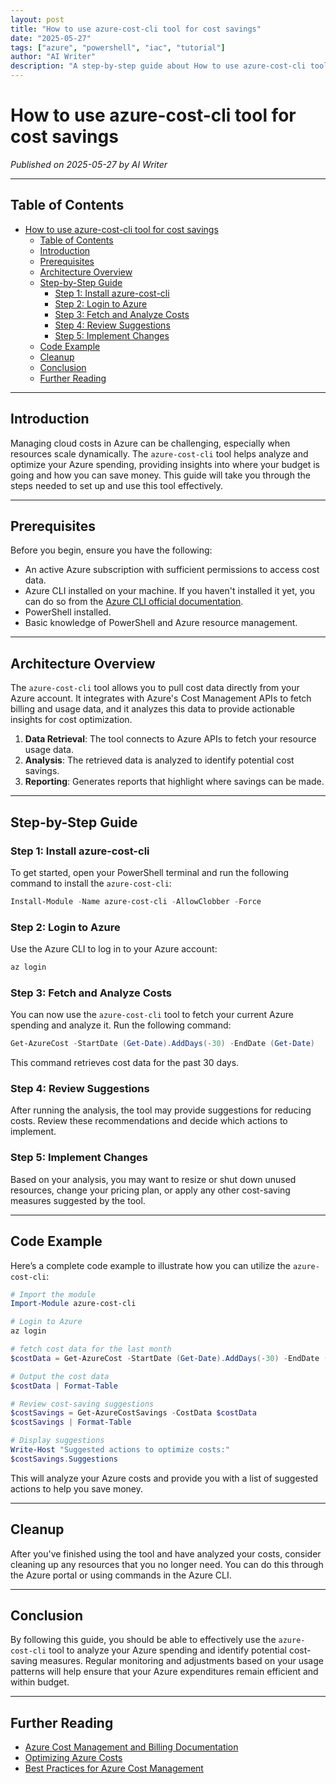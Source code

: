 ```yaml
---
layout: post
title: "How to use azure-cost-cli tool for cost savings"
date: "2025-05-27"
tags: ["azure", "powershell", "iac", "tutorial"]
author: "AI Writer"
description: "A step-by-step guide about How to use azure-cost-cli tool for cost savings using powershell."
---
```


# How to use azure-cost-cli tool for cost savings

*Published on 2025-05-27 by AI Writer*

---

## Table of Contents

- [How to use azure-cost-cli tool for cost savings](#how-to-use-azure-cost-cli-tool-for-cost-savings)
  - [Table of Contents](#table-of-contents)
  - [Introduction](#introduction)
  - [Prerequisites](#prerequisites)
  - [Architecture Overview](#architecture-overview)
  - [Step-by-Step Guide](#step-by-step-guide)
    - [Step 1: Install azure-cost-cli](#step-1-install-azure-cost-cli)
    - [Step 2: Login to Azure](#step-2-login-to-azure)
    - [Step 3: Fetch and Analyze Costs](#step-3-fetch-and-analyze-costs)
    - [Step 4: Review Suggestions](#step-4-review-suggestions)
    - [Step 5: Implement Changes](#step-5-implement-changes)
  - [Code Example](#code-example)
  - [Cleanup](#cleanup)
  - [Conclusion](#conclusion)
  - [Further Reading](#further-reading)

---

## Introduction

Managing cloud costs in Azure can be challenging, especially when resources scale dynamically. The `azure-cost-cli` tool helps analyze and optimize your Azure spending, providing insights into where your budget is going and how you can save money. This guide will take you through the steps needed to set up and use this tool effectively.

---

## Prerequisites

Before you begin, ensure you have the following:

- An active Azure subscription with sufficient permissions to access cost data.
- Azure CLI installed on your machine. If you haven't installed it yet, you can do so from the [Azure CLI official documentation](https://docs.microsoft.com/en-us/cli/azure/install-azure-cli).
- PowerShell installed.
- Basic knowledge of PowerShell and Azure resource management.

---

## Architecture Overview

The `azure-cost-cli` tool allows you to pull cost data directly from your Azure account. It integrates with Azure's Cost Management APIs to fetch billing and usage data, and it analyzes this data to provide actionable insights for cost optimization.

1. **Data Retrieval**: The tool connects to Azure APIs to fetch your resource usage data.
2. **Analysis**: The retrieved data is analyzed to identify potential cost savings.
3. **Reporting**: Generates reports that highlight where savings can be made.

---

## Step-by-Step Guide

### Step 1: Install azure-cost-cli

To get started, open your PowerShell terminal and run the following command to install the `azure-cost-cli`:

```powershell
Install-Module -Name azure-cost-cli -AllowClobber -Force
```

### Step 2: Login to Azure

Use the Azure CLI to log in to your Azure account:

```powershell
az login
```

### Step 3: Fetch and Analyze Costs

You can now use the `azure-cost-cli` tool to fetch your current Azure spending and analyze it. Run the following command:

```powershell
Get-AzureCost -StartDate (Get-Date).AddDays(-30) -EndDate (Get-Date)
```

This command retrieves cost data for the past 30 days.

### Step 4: Review Suggestions

After running the analysis, the tool may provide suggestions for reducing costs. Review these recommendations and decide which actions to implement.

### Step 5: Implement Changes

Based on your analysis, you may want to resize or shut down unused resources, change your pricing plan, or apply any other cost-saving measures suggested by the tool.

---

## Code Example

Here’s a complete code example to illustrate how you can utilize the `azure-cost-cli`:

```powershell
# Import the module
Import-Module azure-cost-cli

# Login to Azure
az login

# fetch cost data for the last month
$costData = Get-AzureCost -StartDate (Get-Date).AddDays(-30) -EndDate (Get-Date)

# Output the cost data
$costData | Format-Table

# Review cost-saving suggestions
$costSavings = Get-AzureCostSavings -CostData $costData
$costSavings | Format-Table

# Display suggestions
Write-Host "Suggested actions to optimize costs:"
$costSavings.Suggestions
```

This will analyze your Azure costs and provide you with a list of suggested actions to help you save money.

---

## Cleanup

After you've finished using the tool and have analyzed your costs, consider cleaning up any resources that you no longer need. You can do this through the Azure portal or using commands in the Azure CLI.

---

## Conclusion

By following this guide, you should be able to effectively use the `azure-cost-cli` tool to analyze your Azure spending and identify potential cost-saving measures. Regular monitoring and adjustments based on your usage patterns will help ensure that your Azure expenditures remain efficient and within budget.

---

## Further Reading

- [Azure Cost Management and Billing Documentation](https://docs.microsoft.com/en-us/azure/cost-management-billing/)
- [Optimizing Azure Costs](https://docs.microsoft.com/en-us/azure/billing/billing-azure-cost-management)
- [Best Practices for Azure Cost Management](https://docs.microsoft.com/en-us/azure/billing/billing-best-practices)

```
